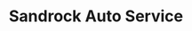 ---
title: "Sandrock Auto Service"
url: /valdivia/sandrock-auto-service/
shop: reparación de automóviles
---